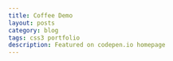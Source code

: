 ```yaml
---
title: Coffee Demo
layout: posts
category: blog
tags: css3 portfolio
description: Featured on codepen.io homepage
---
```

<p>
	<p data-height="400" data-theme-id="0" data-slug-hash="GyEiu" data-user="uttamg911" data-default-tab="result" class='codepen'></p>
	<script async src="http://codepen.io/assets/embed/ei.js"></script>
</p>